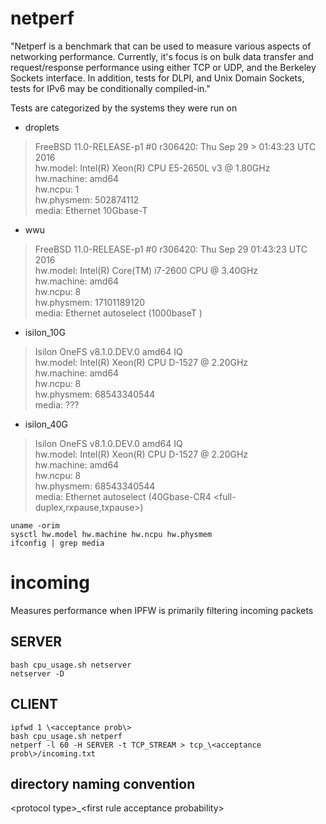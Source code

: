 # netperf

"Netperf is a benchmark that can be used to measure various aspects of
networking performance. Currently, it's focus is on bulk data transfer and
request/response performance using either TCP or UDP, and the Berkeley Sockets
interface. In addition, tests for DLPI, and Unix Domain Sockets, tests for IPv6
may be conditionally compiled-in."

Tests are categorized by the systems they were run on
- droplets
> FreeBSD 11.0-RELEASE-p1 #0 r306420: Thu Sep 29 > 01:43:23 UTC 2016  
> hw.model: Intel(R) Xeon(R) CPU E5-2650L v3 @ 1.80GHz  
> hw.machine: amd64  
> hw.ncpu: 1  
> hw.physmem: 502874112  
> media: Ethernet 10Gbase-T <full-duplex>

- wwu
> FreeBSD 11.0-RELEASE-p1 #0 r306420: Thu Sep 29 01:43:23 UTC 2016  
> hw.model: Intel(R) Core(TM) i7-2600 CPU @ 3.40GHz  
> hw.machine: amd64  
> hw.ncpu: 8  
> hw.physmem: 17101189120  
> media: Ethernet autoselect (1000baseT <full-duplex>)

- isilon_10G
> Isilon OneFS v8.1.0.DEV.0 amd64 IQ  
> hw.model: Intel(R) Xeon(R) CPU D-1527 @ 2.20GHz  
> hw.machine: amd64  
> hw.ncpu: 8  
> hw.physmem: 68543340544  
> media: ???  

- isilon_40G
> Isilon OneFS v8.1.0.DEV.0 amd64 IQ  
> hw.model: Intel(R) Xeon(R) CPU D-1527 @ 2.20GHz  
> hw.machine: amd64  
> hw.ncpu: 8  
> hw.physmem: 68543340544  
> media: Ethernet autoselect (40Gbase-CR4 \<full-duplex,rxpause,txpause\>)  

```
uname -orim
sysctl hw.model hw.machine hw.ncpu hw.physmem
ifconfig | grep media
```

# incoming
Measures performance when IPFW is primarily filtering incoming packets

## SERVER
```
bash cpu_usage.sh netserver
netserver -D
```

## CLIENT
```
ipfwd 1 \<acceptance prob\>
bash cpu_usage.sh netperf
netperf -l 60 -H SERVER -t TCP_STREAM > tcp_\<acceptance prob\>/incoming.txt
```

## directory naming convention
\<protocol type\>_\<first rule acceptance probability\>

